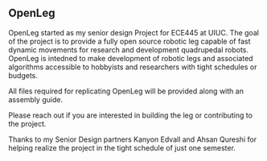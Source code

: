 ## Open**Leg**

OpenLeg started as my senior design Project for ECE445 at UIUC. The goal of the project is to provide a fully open source robotic leg capable of fast dynamic movements for research and development quadrupedal robots. OpenLeg is intedned to make development of robotic legs and associated algorithms accessible to hobbyists and researchers with tight schedules or budgets. 

All files required for replicating OpenLeg will be provided along with an assembly guide. 

Please reach out if you are interested in building the leg or contributing to the project.

Thanks to my Senior Design partners Kanyon Edvall and Ahsan Qureshi for helping realize the project in the tight schedule of just one semester.
